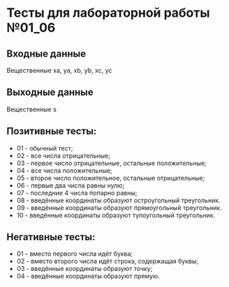 # Тесты для лабораторной работы №01_06

## Входные данные
Вещественные xa, ya, xb, yb, xc, yc

## Выходные данные
Вещественные s

## Позитивные тесты:
- 01 - обычный тест;
- 02 - все числа отрицательные;
- 03 - первое число отрицательные, остальные положительные;
- 04 - все числа положительные;
- 05 - второе число положительное, остальные отрицательные;
- 06 - первые два числа равны нулю;
- 07 - последние 4 числа попарно равны;
- 08 - введённые координаты образуют остроугольный треугольник.
- 09 - введённые координаты образуют прямоугольный треугольник.
- 10 - введённые координаты образуют тупоугольный треугольник.

## Негативные тесты:
- 01 - вместо первого числа идёт буква;
- 02 - вместо второго числа идёт строка, содержащая буквы;
- 03 - введённые координаты образуют точку;
- 04 - введённые координаты образуют прямую.
